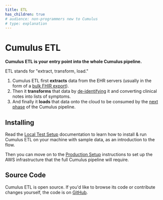 ```yaml
---
title: ETL
has_children: true
# audience: non-programmers new to Cumulus
# type: explanation
---
```


# Cumulus ETL

**Cumulus ETL is your entry point into the whole Cumulus pipeline.**

ETL stands for "extract, transform, load."

1. Cumulus ETL first **extracts** data from the EHR servers
   (usually in the form of a [bulk FHIR export](bulk-exports.md)).
1. Then it **transforms** that data by [de-identifying](deid.md) it and converting clinical notes
   into lists of symptoms.
1. And finally it **loads** that data onto the cloud to be consumed by the
   [next phase](https://docs.smarthealthit.org/cumulus/library/) of the Cumulus pipeline.

## Installing

Read the [Local Test Setup](local-setup.md) documentation to learn how to install & run
Cumulus ETL on your machine with sample data, as an introduction to the flow.

Then you can move on to the [Production Setup](setup) instructions to set up the AWS infrastructure
that the full Cumulus pipeline will require.

## Source Code
Cumulus ETL is open source.
If you'd like to browse its code or contribute changes yourself,
the code is on [GitHub](https://github.com/smart-on-fhir/cumulus-etl).